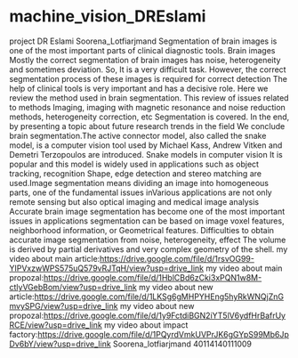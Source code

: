 # machine_vision_DREslami
project DR Eslami
Soorena_Lotfiarjmand
Segmentation of brain images is one of the most important parts of clinical diagnostic tools. Brain images Mostly the correct segmentation of brain images has noise, heterogeneity and sometimes deviation. So, It is a very difficult task. However, the correct segmentation process of these images is required for correct detection The help of clinical tools is very important and has a decisive role. Here we review the method used in brain segmentation. This review of issues related to methods Imaging, imaging with magnetic resonance and noise reduction methods, heterogeneity correction, etc Segmentation is covered. In the end, by presenting a topic about future research trends in the field We conclude brain segmentation.The active connector model, also called the snake model, is a computer vision tool used by Michael Kass, Andrew Vitken and Demetri Terzopoulos are introduced. Snake models in computer vision It is popular and this model is widely used in applications such as object tracking, recognition Shape, edge detection and stereo matching are used.Image segmentation means dividing an image into homogeneous parts, one of the fundamental issues inVarious applications are not only remote sensing but also optical imaging and medical image analysis Accurate brain image segmentation has become one of the most important issues in applications segmentation can be based on image voxel features, neighborhood information, or Geometrical features. Difficulties to obtain accurate image segmentation from noise, heterogeneity, effect The volume is derived by partial derivatives and very complex geometry of the shell.
my video about main article:https://drive.google.com/file/d/1rsvOG99-YIPVxzwWPS575uQ579vRJTqH/view?usp=drive_link
my video about main propozal:https://drive.google.com/file/d/1HblCBd6zCki3xPQN1w8M-ctlyVGebBom/view?usp=drive_link
my video about new article:https://drive.google.com/file/d/1LKSg6gMHPYHEng5hyRkWNQjZnGmvySPG/view?usp=drive_link
my video about new propozal:https://drive.google.com/file/d/1y9FctdiBGN2iYT5lV6ydfHrBafrUyRCE/view?usp=drive_link
my video about impact factory:https://drive.google.com/file/d/1PQyrdVmkUVPrJK6gGYpS99Mb6JpDv6bY/view?usp=drive_link
Soorena_lotfiarjmand
40114140111009
